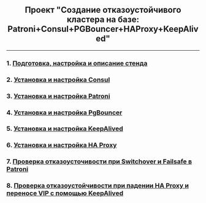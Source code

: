 <div align="center"><h2> Проект "Создание отказоустойчивого кластера на базе: Patroni+Consul+PGBouncer+HAProxy+KeepAlived" </h2></div>

***

### 1. [Подготовка, настройка и описание стенда](Stand_Info.md)
### 2. [Установка и настройка Consul](Consul.md)
### 3. [Установка и настройка Patroni](Patroni.md)
### 4. [Установка и настройка PgBouncer](PGBouncer.md)
### 5. [Установка и настройка KeepAlived](KeepAlived.md)
### 6. [Установка и настройка HA Proxy](HAProxy.md)
### 7. [Проверка отказоусточивости при Switchover и Failsafe в Patroni](test_ha_patroni.md)
### 8. [Проверка отказоустойчивости при падении HA Proxy и переносе VIP с помощью KeepAlived](test_ha_vip.md)

